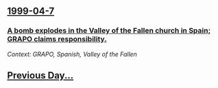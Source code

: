 ## [1999-04-7](/news/1999/04/7/index.md)

### [ A bomb explodes in the Valley of the Fallen church in Spain; GRAPO claims responsibility.](/news/1999/04/7/a-bomb-explodes-in-the-valley-of-the-fallen-church-in-spain-grapo-claims-responsibility.md)
_Context: GRAPO, Spanish, Valley of the Fallen_

## [Previous Day...](/news/1999/04/6/index.md)

